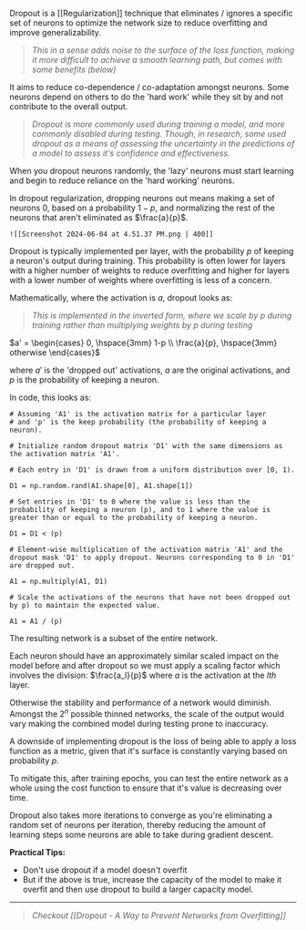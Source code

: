 Dropout is a [[Regularization]] technique that eliminates / ignores a specific set of neurons to optimize the network size to reduce overfitting and improve generalizability.

> *This in a sense adds noise to the surface of the loss function, making it more difficult to achieve a smooth learning path, but comes with some benefits (below)*

It aims to reduce co-dependence / co-adaptation amongst neurons. Some neurons depend on others to do the 'hard work' while they sit by and not contribute to the overall output.

>*Dropout is more commonly used during training a model, and more commonly disabled during testing. Though, in research, some used dropout as a means of assessing the uncertainty in the predictions of a model to assess it's confidence and effectiveness.*
 
When you dropout neurons randomly, the 'lazy' neurons must start learning and begin to reduce reliance on the 'hard working' neurons.

In dropout regularization, dropping neurons out means making a set of neurons $0$, based on a probability $1- p$, and normalizing the rest of the neurons that aren't eliminated as $\frac{a}{p}$.
	
	![[Screenshot 2024-06-04 at 4.51.37 PM.png | 400]]

Dropout is typically implemented per layer, with the probability $p$ of keeping a neuron's output during training. This probability is often lower for layers with a higher number of weights to reduce overfitting and higher for layers with a lower number of weights where overfitting is less of a concern.

Mathematically, where the activation is $a$, dropout looks as:

>*This is implemented in the inverted form, where we scale by $p$ during training rather than multiplying weights by $p$ during testing*

$a' = \begin{cases} 0, \hspace{3mm} 1-p \\ \frac{a}{p}, \hspace{3mm} otherwise \end{cases}$

where $a'$ is the 'dropped out' activations, $a$ are the original activations, and $p$ is the probability of keeping a neuron.

In code, this looks as:

```
# Assuming 'A1' is the activation matrix for a particular layer 
# and 'p' is the keep probability (the probability of keeping a neuron). 

# Initialize random dropout matrix 'D1' with the same dimensions as the activation matrix 'A1'. 

# Each entry in 'D1' is drawn from a uniform distribution over [0, 1). 

D1 = np.random.rand(A1.shape[0], A1.shape[1]) 

# Set entries in 'D1' to 0 where the value is less than the probability of keeping a neuron (p), and to 1 where the value is greater than or equal to the probability of keeping a neuron. 

D1 = D1 < (p) 

# Element-wise multiplication of the activation matrix 'A1' and the dropout mask 'D1' to apply dropout. Neurons corresponding to 0 in 'D1' are dropped out. 

A1 = np.multiply(A1, D1) 

# Scale the activations of the neurons that have not been dropped out by p) to maintain the expected value. 

A1 = A1 / (p)
```

The resulting network is a subset of the entire network.

Each neuron should have an approximately similar scaled impact on the model before and after dropout so we must apply a scaling factor which involves the division: $\frac{a_l}{p}$ where $a$ is the activation at the $lth$ layer.

Otherwise the stability and performance of a network would diminish. Amongst the $2^n$ possible thinned networks, the scale of the output would vary making the combined model during testing prone to inaccuracy.

A downside of implementing dropout is the loss of being able to apply a loss function as a metric, given that it's surface is constantly varying based on probability $p$. 

To mitigate this, after training epochs, you can test the entire network as a whole using the cost function to ensure that it's value is decreasing over time.

Dropout also takes more iterations to converge as you're eliminating a random set of neurons per iteration, thereby reducing the amount of learning steps some neurons are able to take during gradient descent.

**Practical Tips:**
- Don't use dropout if a model doesn't overfit
- But if the above is true, increase the capacity of the model to make it overfit and then use dropout to build a larger capacity model.

---
> *Checkout [[Dropout - A Way to Prevent Networks from Overfitting]]*